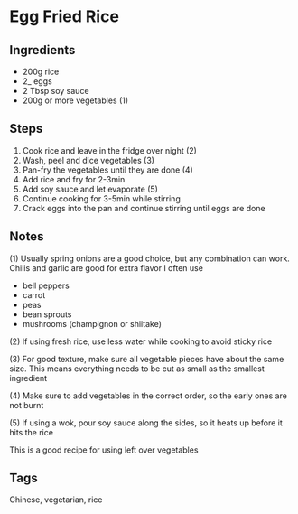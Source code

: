 # Egg Fried Rice

## Ingredients

* 200g rice
* 2_ eggs 
* 2 Tbsp soy sauce 
* 200g or more vegetables (1)

## Steps

1. Cook rice and leave in the fridge over night (2)
2. Wash, peel and dice vegetables (3)
3. Pan-fry the vegetables until they are done (4)
4. Add rice and fry for 2-3min
5. Add soy sauce and let evaporate (5)
6. Continue cooking for 3-5min while stirring 
7. Crack eggs into the pan and continue stirring until eggs are done

## Notes

(1) Usually spring onions are a good choice, but any combination can work.
Chilis and garlic are good for extra flavor
I often use 
* bell peppers
* carrot
* peas
* bean sprouts
* mushrooms (champignon or shiitake)

(2) If using fresh rice, use less water while cooking to avoid sticky rice

(3) For good texture, make sure all vegetable pieces have about the same size.
This means everything needs to be cut as small as the smallest ingredient

(4) Make sure to add vegetables in the correct order, so the early ones are not burnt

(5) If using a wok, pour soy sauce along the sides, so it heats up before it hits the rice

This is a good recipe for using left over vegetables

## Tags
Chinese, vegetarian, rice
